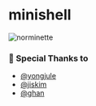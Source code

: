 # minishell
![norminette](https://github.com/Chloekkk/minishell/workflows/norminette/badge.svg)

### :tada: Special Thanks to
- [@yongjule](https://github.com/yongjulejule)
- [@jiskim](https://github.com/jis-kim)
- [@ghan](https://github.com/42ghan)
